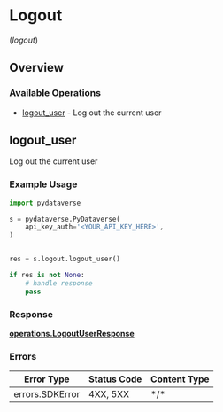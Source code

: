 # Logout
(*logout*)

## Overview

### Available Operations

* [logout_user](#logout_user) - Log out the current user

## logout_user

Log out the current user

### Example Usage

```python
import pydataverse

s = pydataverse.PyDataverse(
    api_key_auth='<YOUR_API_KEY_HERE>',
)


res = s.logout.logout_user()

if res is not None:
    # handle response
    pass

```

### Response

**[operations.LogoutUserResponse](../../models/operations/logoutuserresponse.md)**

### Errors

| Error Type      | Status Code     | Content Type    |
| --------------- | --------------- | --------------- |
| errors.SDKError | 4XX, 5XX        | \*/\*           |